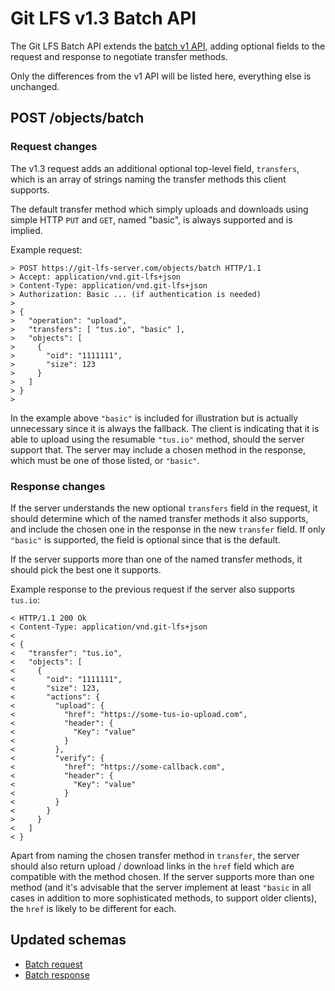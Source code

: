 # Git LFS v1.3 Batch API

The Git LFS Batch API extends the [batch v1 API](../v1/http-v1-batch.md), adding 
optional fields to the request and response to negotiate transfer methods. 

Only the differences from the v1 API will be listed here, everything else is
unchanged.

## POST /objects/batch
### Request changes

The v1.3 request adds an additional optional top-level field, `transfers`, 
which is an array of strings naming the transfer methods this client supports.

The default transfer method which simply uploads and downloads using simple HTTP 
`PUT` and `GET`, named "basic", is always supported and is implied.

Example request:

```
> POST https://git-lfs-server.com/objects/batch HTTP/1.1
> Accept: application/vnd.git-lfs+json
> Content-Type: application/vnd.git-lfs+json
> Authorization: Basic ... (if authentication is needed)
>
> {
>   "operation": "upload",
>   "transfers": [ "tus.io", "basic" ],
>   "objects": [
>     {
>       "oid": "1111111",
>       "size": 123
>     }
>   ]
> }
>
```

In the example above `"basic"` is included for illustration but is actually
unnecessary since it is always the fallback. The client is indicating that it is
able to upload using the resumable `"tus.io"` method, should the server support
that. The server may include a chosen method in the response, which must be
one of those listed, or `"basic"`.

### Response changes

If the server understands the new optional `transfers` field in the request, it
should determine which of the named transfer methods it also supports, and
include the chosen one in the response in the new `transfer` field. If only
`"basic"` is supported, the field is optional since that is the default.

If the server supports more than one of the named transfer methods, it should
pick the best one it supports.

Example response to the previous request if the server also supports `tus.io`:

```
< HTTP/1.1 200 Ok
< Content-Type: application/vnd.git-lfs+json
<
< {
<   "transfer": "tus.io",
<   "objects": [
<     {
<       "oid": "1111111",
<       "size": 123,
<       "actions": {
<         "upload": {
<           "href": "https://some-tus-io-upload.com",
<           "header": {
<             "Key": "value"
<           }
<         },
<         "verify": {
<           "href": "https://some-callback.com",
<           "header": {
<             "Key": "value"
<           }
<         }
<       }
>     }
<   ]
< }
```

Apart from naming the chosen transfer method in `transfer`, the server should
also return upload / download links in the `href` field which are compatible 
with the method chosen. If the server supports more than one method (and it's
advisable that the server implement at least `"basic` in all cases in addition 
to more sophisticated methods, to support older clients), the `href` is likely 
to be different for each. 

## Updated schemas

* [Batch request](./http-v1.3-batch-request-schema.json)
* [Batch response](./http-v1.3-batch-response-schema.json)
